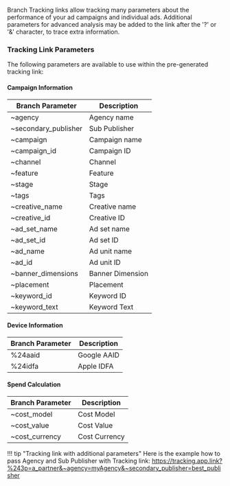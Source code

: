 Branch Tracking links allow tracking many parameters about the performance of your ad campaigns and individual ads. Additional parameters for advanced analysis may be added to the link after the '?' or '&' character, to trace extra information. 

### Tracking Link Parameters
The following parameters are available to use within the pre-generated tracking link:

#### Campaign Information

Branch Parameter | Description 
--- | --- 
~agency | Agency name
~secondary_publisher | Sub Publisher
~campaign | Campaign name
~campaign_id | Campaign ID
~channel | Channel
~feature | Feature
~stage | Stage
~tags | Tags
~creative_name | Creative name
~creative_id | Creative ID
~ad_set_name | Ad set name
~ad_set_id | Ad set ID
~ad_name | Ad unit name
~ad_id | Ad unit ID
~banner_dimensions | Banner Dimension
~placement | Placement
~keyword_id | Keyword ID
~keyword_text | Keyword Text

#### Device Information
Branch Parameter | Description 
--- | --- 
%24aaid | Google AAID
%24idfa | Apple IDFA

#### Spend Calculation
Branch Parameter | Description 
--- | --- 
~cost_model | Cost Model
~cost_value | Cost Value
~cost_currency | Cost Currency

!!! tip "Tracking link with additional parameters"
    Here is the example how to pass Agency and Sub Publisher with Tracking link:
    https://tracking.app.link?%243p=a_partner&~agency=myAgency&~secondary_publisher=best_publisher
